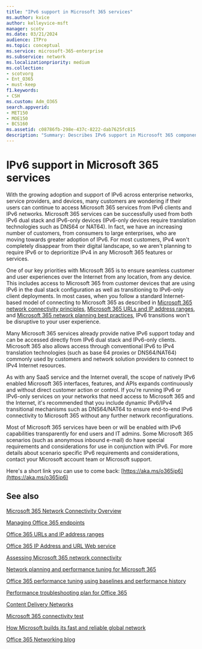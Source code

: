 ```yaml
---
title: "IPv6 support in Microsoft 365 services"
ms.author: kvice
author: kelleyvice-msft
manager: scotv
ms.date: 03/21/2024
audience: ITPro
ms.topic: conceptual
ms.service: microsoft-365-enterprise
ms.subservice: network
ms.localizationpriority: medium
ms.collection: 
- scotvorg
- Ent_O365
- must-keep
f1.keywords:
- CSH
ms.custom: Adm_O365
search.appverid:
- MET150
- MOE150
- BCS160
ms.assetid: c08786fb-298e-437c-8222-dab7625fc815
description: "Summary: Describes IPv6 support in Microsoft 365 components and in Microsoft 365 government offerings."
---
```


# IPv6 support in Microsoft 365 services

With the growing adoption and support of IPv6 across enterprise networks, service providers, and devices, many customers are wondering if their users can continue to access Microsoft 365 services from IPv6 clients and IPv6 networks. Microsoft 365 services can be successfully used from both IPv6 dual stack and IPv6-only devices (IPv6-only devices require translation technologies such as DNS64 or NAT64). In fact, we have an increasing number of customers, from consumers to large enterprises, who are moving towards greater adoption of IPv6. For most customers, IPv4 won't completely disappear from their digital landscape, so we aren't planning to require IPv6 or to deprioritize IPv4 in any Microsoft 365 features or services.

One of our key priorities with Microsoft 365 is to ensure seamless customer and user experiences over the Internet from any location, from any device. This includes access to Microsoft 365 from customer devices that are using IPv6 in the dual stack configuration as well as transitioning to IPv6-only client deployments. In most cases, when you follow a standard Internet-based model of connecting to Microsoft 365 as described in [Microsoft 365 network connectivity principles](microsoft-365-network-connectivity-principles.md), [Microsoft 365 URLs and IP address ranges](urls-and-ip-address-ranges.md), and [Microsoft 365 network planning best practices](network-and-migration-planning.md#best-practices-for-network-planning-and-improving-migration-performance-for-office-365), IPv6 transitions won't be disruptive to your user experience.

Many Microsoft 365 services already provide native IPv6 support today and can be accessed directly from IPv6 dual stack and IPv6-only clients. Microsoft 365 also allows access through conventional IPv6 to IPv4 translation technologies (such as base 64 proxies or DNS64/NAT64) commonly used by customers and network solution providers to connect to IPv4 Internet resources.

As with any SaaS service and the Internet overall, the scope of natively IPv6 enabled Microsoft 365 interfaces, features, and APIs expands continuously and without direct customer action or control. If you're running IPv6 or IPv6-only services on your networks that need access to Microsoft 365 and the Internet, it's recommended that you include dynamic IPv6/IPv4 transitional mechanisms such as DNS64/NAT64 to ensure end-to-end IPv6 connectivity to Microsoft 365 without any further network reconfigurations.

Most of Microsoft 365 services have been or will be enabled with IPv6 capabilities transparently for end users and IT admins. Some Microsoft 365 scenarios (such as anonymous inbound e-mail) do have special requirements and considerations for use in conjunction with IPv6. For more details about scenario specific IPv6 requirements and considerations, contact your Microsoft account team or Microsoft support.

Here's a short link you can use to come back: [https://aka.ms/o365ip6](https://aka.ms/o365ip6)

## See also

[Microsoft 365 Network Connectivity Overview](microsoft-365-networking-overview.md)

[Managing Office 365 endpoints](managing-office-365-endpoints.md)

[Office 365 URLs and IP address ranges](urls-and-ip-address-ranges.md)

[Office 365 IP Address and URL Web service](microsoft-365-ip-web-service.md)

[Assessing Microsoft 365 network connectivity](assessing-network-connectivity.md)

[Network planning and performance tuning for Microsoft 365](network-planning-and-performance.md)

[Office 365 performance tuning using baselines and performance history](performance-tuning-using-baselines-and-history.md)

[Performance troubleshooting plan for Office 365](performance-troubleshooting-plan.md)

[Content Delivery Networks](content-delivery-networks.md)

[Microsoft 365 connectivity test](https://aka.ms/netonboard)

[How Microsoft builds its fast and reliable global network](https://azure.microsoft.com/blog/how-microsoft-builds-its-fast-and-reliable-global-network/)

[Office 365 Networking blog](https://techcommunity.microsoft.com/t5/Office-365-Networking/bd-p/Office365Networking)
